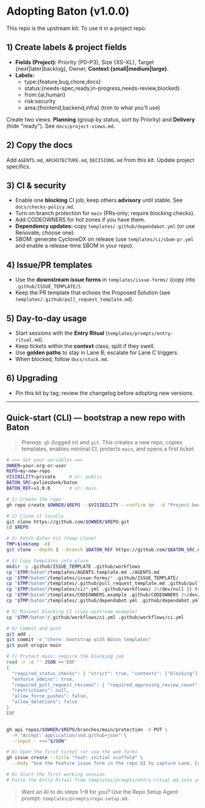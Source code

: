 # Adopting Baton (v1.0.0)

This repo is the upstream kit. To use it in a project repo:

## 1) Create labels & project fields
- **Fields (Project):** Priority {P0–P3}, Size {XS–XL}, Target {next|later|backlog}, Owner, **Context {small|medium|large}**.
- **Labels:**
  - type:{feature,bug,chore,docs}
  - status:{needs-spec,ready,in-progress,needs-review,blocked}
  - from:{ai,human}
  - risk:security
  - area:{frontend,backend,infra} (trim to what you’ll use)

Create two views: **Planning** (group by status, sort by Priority) and **Delivery** (hide "ready"). See `docs/project-views.md`.

## 2) Copy the docs
Add `AGENTS.md`, `ARCHITECTURE.md`, `DECISIONS.md` from this kit. Update project specifics.

## 3) CI & security
- Enable one **blocking** CI job; keep others **advisory** until stable. See `docs/checks-policy.md`.
- Turn on branch protection for `main` (PRs‑only; require blocking checks).
- Add CODEOWNERS for hot zones if you have them.
- **Dependency updates:** copy `templates/.github/dependabot.yml` (or use Renovate; choose one).
- SBOM: generate CycloneDX on release (use `templates/ci/sbom-pr.yml` and enable a release-time SBOM in your repo).

## 4) Issue/PR templates
- Use the **downstream issue forms** in `templates/issue-forms/` (copy into `.github/ISSUE_TEMPLATE/`).
- Keep the PR template that echoes the Proposed Solution (see `templates/.github/pull_request_template.md`).

## 5) Day‑to‑day usage
- Start sessions with the **Entry Ritual** (`templates/prompts/entry-ritual.md`).
- Keep tickets within the **context** class; split if they swell.
- Use **golden paths** to stay in Lane B; escalate for Lane C triggers.
- When blocked, follow `docs/stuck.md`.

## 6) Upgrading
- Pin this kit by tag; review the changelog before adopting new versions.

---

## Quick‑start (CLI) — bootstrap a new repo with Baton

> Prereqs: `gh` (logged in) and `git`. This creates a new repo, copies templates, enables minimal CI, protects `main`, and opens a first ticket.

```bash
# === Set your variables ===
OWNER=your-org-or-user
REPO=my-new-repo
VISIBILITY=private     # or: public
BATON_SRC=pvliesdonk/baton
BATON_REF=v1.0.0       # or: main

# 1) Create the repo
gh repo create $OWNER/$REPO --$VISIBILITY --confirm \n  -d "Project bootstrapped with Baton"

# 2) Clone it locally
git clone https://github.com/$OWNER/$REPO.git
cd $REPO

# 3) Fetch Baton kit (temp clone)
TMP=$(mktemp -d)
git clone --depth 1 --branch $BATON_REF https://github.com/$BATON_SRC.git "$TMP/baton"

# 4) Copy templates into place
mkdir -p .github/ISSUE_TEMPLATE .github/workflows
cp "$TMP/baton"/templates/AGENTS.template.md ./AGENTS.md
cp "$TMP/baton"/templates/issue-forms/* .github/ISSUE_TEMPLATE/
cp "$TMP/baton"/templates/.github/pull_request_template.md .github/pull_request_template.md
cp "$TMP/baton"/templates/ci/*.yml .github/workflows/ 2>/dev/null || true
cp "$TMP/baton"/templates/CODEOWNERS.example .github/CODEOWNERS 2>/dev/null || true
cp "$TMP/baton"/templates/.github/dependabot.yml .github/dependabot.yml 2>/dev/null || true

# 5) Minimal blocking CI (copy upstream example)
cp "$TMP/baton"/.github/workflows/ci.yml .github/workflows/ci.yml

# 6) Commit and push
git add .
git commit -m "chore: bootstrap with Baton templates"
git push origin main

# 7) Protect main: require the blocking job
read -r -d '' JSON <<'EOF'
{
  "required_status_checks": { "strict": true, "contexts": ["blocking"] },
  "enforce_admins": true,
  "required_pull_request_reviews": { "required_approving_review_count": 0 },
  "restrictions": null,
  "allow_force_pushes": false,
  "allow_deletions": false
}
EOF


gh api repos/$OWNER/$REPO/branches/main/protection -X PUT \
  -H "Accept: application/vnd.github+json" \
  --input - <<<"$JSON"

# 8) Open the first ticket (or use the web form)
gh issue create --title "feat: initial scaffold" \
  --body "Use the Feature issue form in the repo UI to capture Lane, Context, AI profile, and acceptance criteria."

# 9) Start the first working session
# Paste the Entry Ritual from templates/prompts/entry-ritual.md into your chat with the AI.
```

> Want an AI to do steps 1–9 for you? Use the Repo Setup Agent prompt: `templates/prompts/repo-setup.md`.
